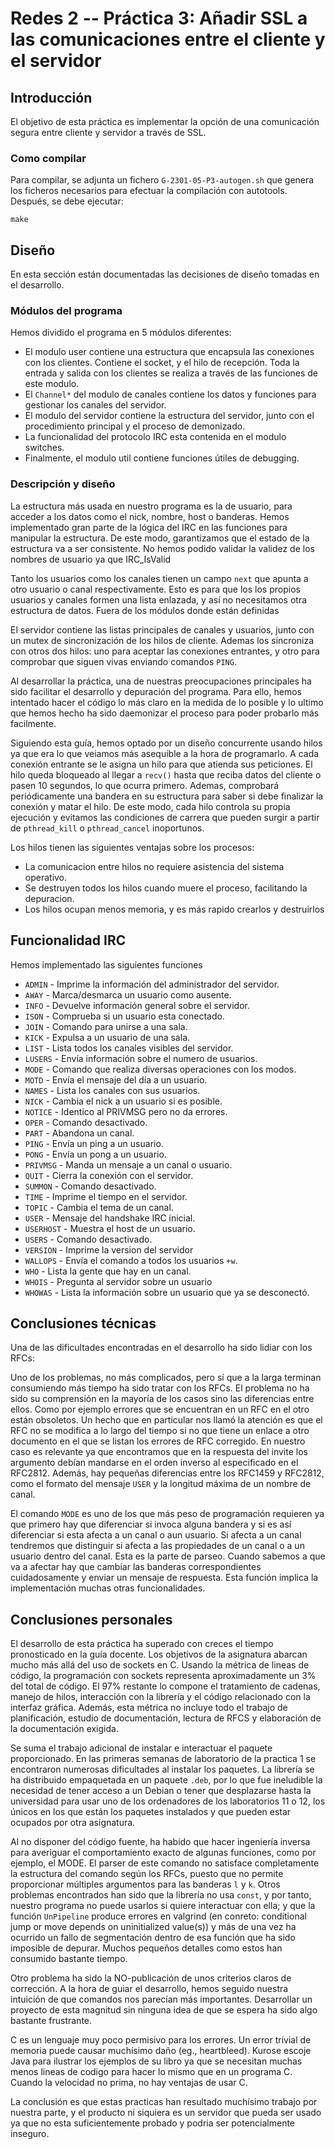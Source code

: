 
# Redes 2 -- Práctica 3: Añadir SSL a las comunicaciones entre el cliente y el servidor

## Introducción

El objetivo de esta práctica es implementar la opción de una comunicación segura entre cliente y servidor a través de SSL.

### Como compilar
Para compilar, se adjunta un fichero `G-2301-05-P3-autogen.sh` que genera los ficheros necesarios para efectuar la compilación con autotools.
Después, se debe ejecutar:

    make

## Diseño

En esta sección están documentadas las decisiones de diseño tomadas en el desarrollo.

### Módulos del programa

Hemos dividido el programa en 5 módulos diferentes:

* El modulo user contiene una estructura que encapsula las conexiones con los clientes. Contiene el socket, y el hilo de recepción. Toda la entrada y salida con los clientes se realiza a través de las funciones de este modulo.
* El `Channel*` del modulo de canales contiene los datos y funciones para gestionar los canales del servidor.
* El modulo del servidor contiene la estructura del servidor, junto con el procedimiento principal y el proceso de demonizado.
* La funcionalidad del protocolo IRC esta contenida en el modulo switches.
* Finalmente, el modulo util contiene funciones útiles de debugging.

### Descripción y diseño

La estructura más usada en nuestro programa es la de usuario, para acceder a los datos como el nick, nombre, host o banderas. Hemos implementado gran parte de la lógica del IRC en las funciones para manipular la estructura. De este modo, garantizamos que el estado de la estructura va a ser consistente. No hemos podido validar la validez de los nombres de usuario ya que IRC_IsValid

Tanto los usuarios como los canales tienen un campo `next` que apunta a otro usuario o canal respectivamente. Esto es para que los los propios usuarios y canales formen una lista enlazada, y así no necesitamos otra estructura de datos. Fuera de los módulos donde están definidas

El servidor contiene las listas principales de canales y usuarios, junto con un mutex de sincronización de los hilos de cliente. Ademas los sincroniza con otros dos hilos: uno para aceptar las conexiones entrantes, y otro para comprobar que siguen vivas enviando comandos `PING`.

Al desarrollar la práctica, una de nuestras preocupaciones principales ha sido facilitar el desarrollo y depuración del programa. Para ello, hemos intentado hacer el código lo más claro en la medida de lo posible y lo ultimo que hemos hecho ha sido daemonizar el proceso para poder probarlo más facilmente.

Siguiendo esta guía, hemos optado por un diseño concurrente usando hilos ya que era lo que veiamos más asequible a la hora de programarlo. A cada conexión entrante se le asigna un hilo para que atienda sus peticiones. El hilo queda bloqueado al llegar a `recv()` hasta que reciba datos del cliente o pasen 10 segundos, lo que ocurra primero. Ademas, comprobará periódicamente una bandera en su estructura para saber si debe finalizar la conexión y matar el hilo. De este modo, cada hilo controla su propia ejecución y evitamos las condiciones de carrera que pueden surgir a partir de `pthread_kill` o `pthread_cancel` inoportunos.


Los hilos tienen las siguientes ventajas sobre los procesos:

* La comunicacion entre hilos no requiere asistencia del sistema operativo.
* Se destruyen todos los hilos cuando muere el proceso, facilitando la depuracion.
* Los hilos ocupan menos memoria, y es más rapido crearlos y destruirlos


## Funcionalidad IRC

Hemos implementado las siguientes funciones

* `ADMIN` - Imprime la información del administrador del servidor.
* `AWAY` - Marca/desmarca un usuario como ausente.
* `INFO` - Devuelve información general sobre el servidor.
* `ISON` - Comprueba si un usuario esta conectado.
* `JOIN` - Comando para unirse a una sala.
* `KICK` - Expulsa a un usuario de una sala.
* `LIST` - Lista todos los canales visibles del servidor.
* `LUSERS` - Envía información sobre el numero de usuarios.
* `MODE` - Comando que realiza diversas operaciones con los modos.
* `MOTD` - Envía el mensaje del día a un usuario.
* `NAMES` - Lista los canales con sus usuarios.
* `NICK` - Cambia el nick a un usuario si es posible.
* `NOTICE` - Identico al PRIVMSG pero no da errores.
* `OPER` - Comando desactivado.
* `PART` - Abandona un canal.
* `PING` - Envía un ping a un usuario.
* `PONG` - Envía un pong a un usuario.
* `PRIVMSG` - Manda un mensaje a un canal o usuario.
* `QUIT` - Cierra la conexión con el servidor.
* `SUMMON` - Comando desactivado.
* `TIME` - Imprime el tiempo en el servidor.
* `TOPIC` - Cambia el tema de un canal.
* `USER` - Mensaje del handshake IRC inicial.
* `USERHOST` - Muestra el host de un usuario.
* `USERS` - Comando desactivado.
* `VERSION` - Imprime la version del servidor
* `WALLOPS` - Envía el comando a todos los usuarios `+w`.
* `WHO` - Lista la gente que hay en un canal.
* `WHOIS` - Pregunta al servidor sobre un usuario
* `WHOWAS` - Lista la información sobre un usuario que ya se desconectó.

## Conclusiones técnicas

Una de las dificultades encontradas en el desarrollo ha sido lidiar con los RFCs:

Uno de los problemas, no más complicados, pero sí que a la larga terminan consumiendo más tiempo ha sido tratar con los RFCs. El problema no ha sido su comprensión en la mayoría de los casos sino las diferencias entre ellos. Como por ejemplo errores que se encuentran en un RFC en el otro están obsoletos.
Un hecho que en particular nos llamó la atención es que el RFC no se modifica a lo largo del tiempo si no que tiene un enlace a otro documento en el que se listan los errores de RFC corregido. En nuestro caso es relevante ya que encontramos que en la respuesta del invite los argumento debían mandarse en el orden inverso al especificado en el RFC2812.
Además, hay pequeñas diferencias entre los RFC1459 y RFC2812, como el formato del mensaje `USER` y la longitud máxima de un nombre de canal.

El comando `MODE` es uno de los que más peso de programación requieren ya que primero hay que diferenciar si invoca alguna bandera y si es así diferenciar si esta afecta a un canal o aun usuario.
Si afecta a un canal tendremos que distinguir si afecta a las propiedades de un canal o a un usuario dentro del canal. Esta es la parte de parseo. Cuando sabemos a que va a afectar hay que cambiar las banderas correspondientes cuidadosamente y enviar un mensaje de respuesta.
Esta función implica la implementación muchas otras funcionalidades.

## Conclusiones personales

El desarrollo de esta práctica ha superado con creces el tiempo pronosticado en la guía docente. Los objetivos de la asignatura abarcan mucho más allá del uso de sockets en C. Usando la métrica de lineas de código, la programación con sockets representa aproximadamente un 3% del total de código. El 97% restante lo compone el tratamiento de cadenas, manejo de hilos, interacción con la librería y el código relacionado con la interfaz gráfica. Además, esta métrica no incluye todo el trabajo de planificación, estudio de documentación, lectura de RFCS y elaboración de la documentación exigida.

Se suma el trabajo adicional de instalar e interactuar el paquete proporcionado. En las primeras semanas de laboratorio de la practica 1 se encontraron numerosas dificultades al instalar los paquetes. La librería se ha distribuido empaquetada en un paquete `.deb`, por lo que fue ineludible la necesidad de tener acceso a un Debian o tener que desplazarse hasta la universidad para usar uno de los ordenadores de los laboratorios 11 o 12, los únicos en los que están los paquetes instalados y que pueden estar ocupados por otra asignatura.

Al no disponer del código fuente, ha habido que hacer ingeniería inversa para averiguar el comportamiento exacto de algunas funciones, como por ejemplo, el MODE. El parser de este comando no satisface completamente la estructura del comando según los RFCs, puesto que no permite proporcionar múltiples argumentos para las banderas `l` y `k`. Otros problemas encontrados han sido que la librería no usa `const`, y por tanto, nuestro programa no puede usarlos si quiere interactuar con ella; y que la función `UnPipeline` produce errores en valgrind (en conreto: conditional jump or move depends on uninitialized value(s)) y más de una vez ha ocurrido un fallo de segmentación dentro de esa función que ha sido imposible de depurar. Muchos pequeños detalles como estos han consumido bastante tiempo.

Otro problema ha sido la NO-publicación de unos criterios claros de corrección. A la hora de guiar el desarrollo, hemos seguido nuestra intuición de que comandos nos parecían más importantes. Desarrollar un proyecto de esta magnitud sin ninguna idea de que se espera ha sido algo bastante frustrante.

C es un lenguaje muy poco permisivo para los errores. Un error trivial de memoria puede causar muchísimo daño (eg., heartbleed). Kurose escoje Java para ilustrar los ejemplos de su libro ya que se necesitan muchas menos lineas de codigo para hacer lo mismo que en un programa C. Cuando la velocidad no prima, no hay ventajas de usar C.

La conclusión es que estas practicas han resultado muchísimo trabajo por nuestra parte, y el producto ni siquiera es un servidor que pueda ser usado ya que no esta suficientemente probado y podria ser potencialmente inseguro.
